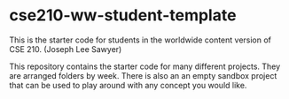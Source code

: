 # cse210-ww-student-template
This is the starter code for students in the worldwide content version of CSE 210. (Joseph Lee Sawyer)

This repository contains the starter code for many different projects. They are arranged folders by week. There is also an an empty sandbox project that can be used to play around with any concept you would like.
